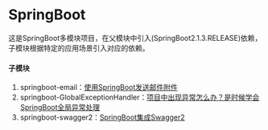 # SpringBoot
这是SpringBoot多模块项目，在父模块中引入(SpringBoot2.1.3.RELEASE)依赖，子模块根据特定的应用场景引入对应的依赖。
#### 子模块
1. springboot-email：[使用SpringBoot发送邮件附件](https://blog.csdn.net/weixin_44176169/article/details/104812666)
2. springboot-GlobalExceptionHandler：[项目中出现异常怎么办？是时候学会SpringBoot全局异常处理 ](https://blog.csdn.net/weixin_44176169/article/details/104987865)
3. springboot-swagger2：[SpringBoot集成Swagger2](https://blog.csdn.net/weixin_44176169/article/details/105054927)